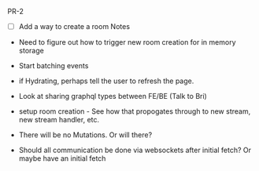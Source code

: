 PR-2
- [ ] Add a way to create a room
Notes

- Need to figure out how to trigger new room creation for in memory storage

- Start batching events
- if Hydrating, perhaps tell the user to refresh the page.
- Look at sharing graphql types between FE/BE (Talk to Bri)
- setup room creation - See how that propogates through to new stream, new stream handler, etc. 

- There will be no Mutations. Or will there?
- Should all communication be done via websockets after initial fetch? Or maybe have an initial fetch